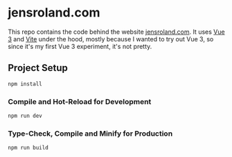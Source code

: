 # jensroland.com

This repo contains the code behind the website [jensroland.com](http://jensroland.com). It uses [Vue 3](https://vuejs.org/) and [Vite](https://vitejs.dev/) under the hood, mostly because I wanted to try out Vue 3, so since it's my first Vue 3 experiment, it's not pretty.

## Project Setup

```sh
npm install
```

### Compile and Hot-Reload for Development

```sh
npm run dev
```

### Type-Check, Compile and Minify for Production

```sh
npm run build
```

